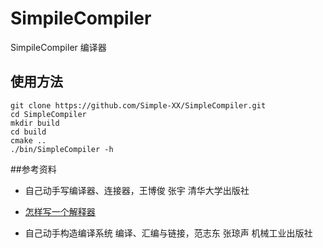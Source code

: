 # SimpileCompiler

SimpileCompiler
编译器

## 使用方法

```shell
git clone https://github.com/Simple-XX/SimpleCompiler.git
cd SimpleCompiler
mkdir build
cd build
cmake ..
./bin/SimpleCompiler -h
```




##参考资料

- 自己动手写编译器、连接器，王博俊 张宇 清华大学出版社

- [怎样写一个解释器](http://www.yinwang.org/blog-cn/2012/08/01/interpreter)

- 自己动手构造编译系统 编译、汇编与链接，范志东 张琼声 机械工业出版社

